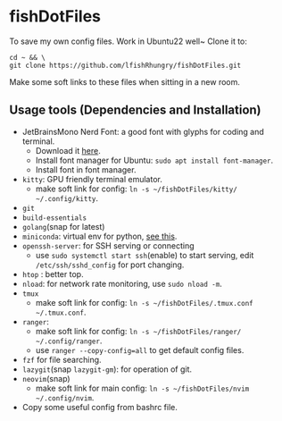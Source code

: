 # fishDotFiles

To save my own config files. Work in Ubuntu22 well~ Clone it to:

```
cd ~ && \
git clone https://github.com/lfishRhungry/fishDotFiles.git
```

Make some soft links to these files when sitting in a new room.

## Usage tools (Dependencies and Installation)

- JetBrainsMono Nerd Font: a good font with glyphs for coding and terminal.
    - Download it [here](https://www.nerdfonts.com/font-downloads).
    - Install font manager for Ubuntu: `sudo apt install font-manager`.
    - Install font in font manager.
- `kitty`: GPU friendly terminal emulator.
    - make soft link for config: `ln -s ~/fishDotFiles/kitty/ ~/.config/kitty`.
- `git`
- `build-essentials`
- `golang`(snap for latest)
- `miniconda`: virtual env for python, [see this](https://docs.conda.io/projects/miniconda/en/latest/miniconda-install.html).
- `openssh-server`: for SSH serving or connecting
    - use `sudo systemctl start ssh`(enable) to start serving, edit `/etc/ssh/sshd_config` for port changing.
- `htop` : better top.
- `nload`: for network rate monitoring, use `sudo nload -m`.
- `tmux`
    - make soft link for config: `ln -s ~/fishDotFiles/.tmux.conf ~/.tmux.conf`.
- `ranger`:
    - make soft link for config: `ln -s ~/fishDotFiles/ranger/ ~/.config/ranger`.
    - use `ranger --copy-config=all` to get default config files.
- `fzf` for file searching.
- `lazygit`(snap `lazygit-gm`): for operation of git.
- `neovim`(snap)
    - make soft link for main config: `ln -s ~/fishDotFiles/nvim ~/.config/nvim`.
- Copy some useful config from bashrc file.

